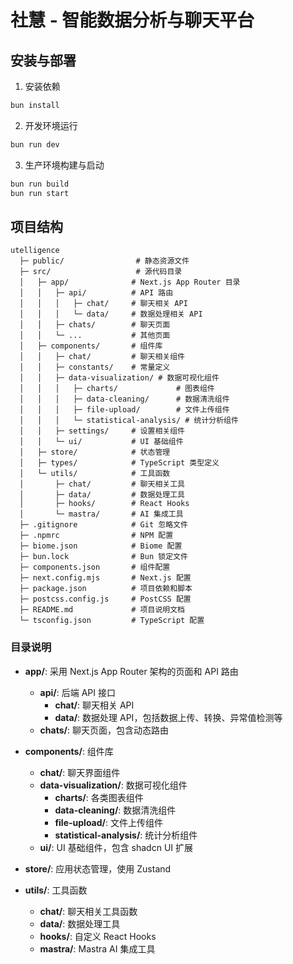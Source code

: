 # 社慧 - 智能数据分析与聊天平台

## 安装与部署

1. 安装依赖
```bash
bun install
```

2. 开发环境运行
```bash
bun run dev
```

3. 生产环境构建与启动
```bash
bun run build
bun run start
```

## 项目结构

```
utelligence
  ├─ public/                # 静态资源文件
  ├─ src/                   # 源代码目录
  │   ├─ app/              # Next.js App Router 目录
  │   │   ├─ api/          # API 路由
  │   │   │   ├─ chat/     # 聊天相关 API
  │   │   │   └─ data/     # 数据处理相关 API
  │   │   ├─ chats/        # 聊天页面
  │   │   └─ ...           # 其他页面
  │   ├─ components/       # 组件库
  │   │   ├─ chat/         # 聊天相关组件
  │   │   ├─ constants/    # 常量定义
  │   │   ├─ data-visualization/ # 数据可视化组件
  │   │   │   ├─ charts/             # 图表组件
  │   │   │   ├─ data-cleaning/      # 数据清洗组件
  │   │   │   ├─ file-upload/        # 文件上传组件
  │   │   │   └─ statistical-analysis/ # 统计分析组件
  │   │   ├─ settings/     # 设置相关组件
  │   │   └─ ui/           # UI 基础组件
  │   ├─ store/            # 状态管理
  │   ├─ types/            # TypeScript 类型定义
  │   └─ utils/            # 工具函数
  │       ├─ chat/         # 聊天相关工具
  │       ├─ data/         # 数据处理工具
  │       ├─ hooks/        # React Hooks
  │       └─ mastra/       # AI 集成工具
  ├─ .gitignore            # Git 忽略文件
  ├─ .npmrc                # NPM 配置
  ├─ biome.json            # Biome 配置
  ├─ bun.lock              # Bun 锁定文件
  ├─ components.json       # 组件配置
  ├─ next.config.mjs       # Next.js 配置
  ├─ package.json          # 项目依赖和脚本
  ├─ postcss.config.js     # PostCSS 配置
  ├─ README.md             # 项目说明文档
  └─ tsconfig.json         # TypeScript 配置
```

### 目录说明

- **app/**: 采用 Next.js App Router 架构的页面和 API 路由
  - **api/**: 后端 API 接口
    - **chat/**: 聊天相关 API
    - **data/**: 数据处理 API，包括数据上传、转换、异常值检测等
  - **chats/**: 聊天页面，包含动态路由

- **components/**: 组件库
  - **chat/**: 聊天界面组件
  - **data-visualization/**: 数据可视化组件
    - **charts/**: 各类图表组件
    - **data-cleaning/**: 数据清洗组件
    - **file-upload/**: 文件上传组件
    - **statistical-analysis/**: 统计分析组件
  - **ui/**: UI 基础组件，包含 shadcn UI 扩展

- **store/**: 应用状态管理，使用 Zustand

- **utils/**: 工具函数
  - **chat/**: 聊天相关工具函数
  - **data/**: 数据处理工具
  - **hooks/**: 自定义 React Hooks
  - **mastra/**: Mastra AI 集成工具